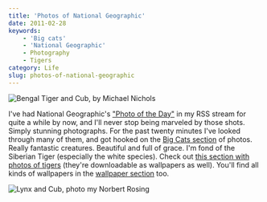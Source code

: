 ```yaml
---
title: 'Photos of National Geographic'
date: 2011-02-28
keywords:
    - 'Big cats'
    - 'National Geographic'
    - Photography
    - Tigers
category: Life
slug: photos-of-national-geographic
---
```


![](http://images.nationalgeographic.com/wpf/media-live/photos/000/000/cache/bengal-tigers_10_990x742.jpg "Bengal Tiger and Cub, by Michael Nichols")

I've had National Geographic's
["Photo of the Day"](http://photography.nationalgeographic.com/photography/photo-of-the-day/) in my
RSS stream for quite a while by now, and I'll never stop being marveled by those shots. Simply
stunning photographs. For the past twenty minutes I've looked through many of them, and got hooked
on the [Big Cats section](http://animals.nationalgeographic.com/animals/photos/big-cats/) of photos.
Really fantastic creatures. Beautiful and full of grace. I'm fond of the Siberian Tiger (especially
the white species). Check out
[this section with photos of tigers](http://animals.nationalgeographic.com/animals/photos/tigers/)
(they're downloadable as wallpapers as well). You'll find all kinds of wallpapers in the
[wallpaper section](http://photography.nationalgeographic.com/photography/wallpapers/) too.

![](http://images.nationalgeographic.com/wpf/media-live/photos/000/002/cache/baby-lynx_232_990x742.jpg "Lynx and Cub, photo my Norbert Rosing")
